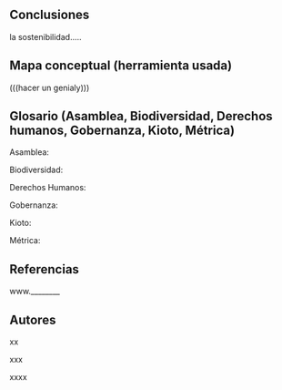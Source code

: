## Conclusiones

la sostenibilidad.....



## Mapa conceptual (herramienta usada)

(((hacer un genialy)))


## Glosario (Asamblea, Biodiversidad, Derechos humanos, Gobernanza, Kioto, Métrica)


Asamblea:

Biodiversidad:

Derechos Humanos:

Gobernanza:

Kioto:

Métrica:


## Referencias


www.________


## Autores
xx

xxx

xxxx



